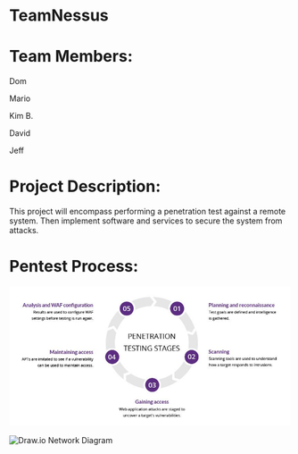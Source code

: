 # TeamNessus

# Team Members:

Dom

Mario

Kim B.

David

Jeff

# Project Description:
This project will encompass performing a penetration test against a remote system.
Then implement software and services to secure the system from attacks.


# Pentest Process:


![pentest](https://github.com/Team-Nessus/TeamNessus/blob/feature/Pictures/pen-testing.jpg)

![Draw.io Network Diagram](https://drive.google.com/file/d/1pb3Mt09z27Bl6gyklC5NpRgvLGS0gPq5/view?usp=sharing)